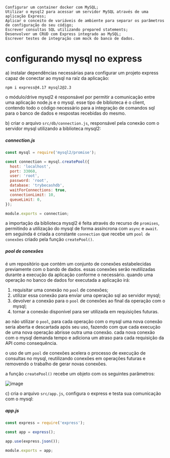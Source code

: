 
    Configurar um container docker com MySQL;
    Utilizar o mysql2 para acessar um servidor MySQL através de uma aplicação Express;
    Aplicar o conceito de variáveis de ambiente para separar os parâmetros de configuração do seu código;
    Escrever consultas SQL utilizando prepared statements;
    Desenvolver um CRUD com Express integrado ao MySQL;
    Escrever testes de integração com mock do banco de dados.

# configurando mysql no express

a) instalar dependências necessárias para configurar um projeto express capaz de conectar ao mysql na raíz da aplicação:
```cli
npm i express@4.17 mysql2@2.3
```
o módulo/drive mysql2 é responsável por permitir a comunicação entre uma aplicação node.js e o mysql.
esse tipo de biblioteca é o client, contendo todo o código necessário para a integração de comandos sql para o banco de dados e respostas recebidas do mesmo.

b) criar o arquivo ```src/db/connection.js```, responsável pela conexão com o servidor mysql utilizando a biblioteca mysql2:
##### connection.js
```js
const mysql = require('mysql2/promise');

const connection = mysql.createPool({
  host: 'localhost',
  port: 33060,
  user: 'root',
  password: 'root',
  database: 'trybecashdb',
  waitForConnections: true,
  connectionLimit: 10,
  queueLimit: 0,
});

module.exports = connection;
```

a importação da biblioteca mysql2 é feita através do recurso de ```promises```, permitindo a utilização do mysql de forma assíncrona com ```async``` e ```await```.
em seguinda é criada a constante ```connection``` que recebe um ```pool de conexões``` criado pela função ```createPool()```. <br />

##### pool de conexões
é um repositório que contém um conjunto de conexões estabelecidas previamente com o bando de dados.
essas conexões serão reutilizadas durante a execução da aplicação conforme o necessário.
quando uma operação no banco de dados for executada a aplicação irá:
1) requisitar uma conexão no ```pool``` de conexões;
2) utilizar essa conexão para enviar uma operação sql ao servidor mysql;
3) devolver a conexão para o ```pool``` de conexões ao final da operação com o mysql;
4) tornar a conexão disponível para ser utilizada em requisições futuras.

ao não utilizar o ```pool```, para cada operação com o mysql uma nova conexão seria aberta e descartada após seu uso, fazendo com que cada execução de uma nova operação abrisse outra uma conexão.
cada nova conexão com o mysql demanda tempo e adiciona um atraso para cada requisição da API como consequência.

o uso de um ```pool``` de conexões acelera o processo de execução de consultas no mysql, reutilizando conexões em operações futuras e removendo o trabalho de gerar novas conexões.

a função ```createPool()``` recebe um objeto com os seguintes parâmetros:

![image](https://user-images.githubusercontent.com/66367744/207408188-4afb9913-e4ed-445e-bd42-9aeebb023f80.png)

c) cria o arquivo ```src/app.js```, configura o express e testa sua comunicação com o mysql:
##### app.js
```js
const express = require('express');

const app = express();

app.use(express.json());

module.exports = app;
```

